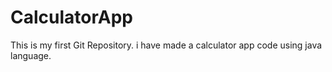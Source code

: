 # CalculatorApp
This is my first Git Repository. i have made a calculator app code using java language.
